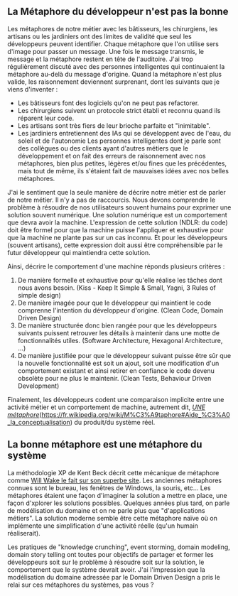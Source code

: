 ## La Métaphore du développeur n'est pas la bonne

Les métaphores de notre métier avec les bâtisseurs, les chirurgiens, les artisans ou les jardiniers ont des limites de validité que seul les développeurs peuvent identifier.
Chaque métaphore que l'on utilise sers d'image pour passer un message. Une fois le message transmis, le message et la métaphore restent en tête de l'auditoire.
J'ai trop régulièrement discuté avec des personnes intelligentes qui continuaient la métaphore au-delà du message d'origine.
Quand la métaphore n'est plus valide, les raisonnement deviennent surprenant, dont les suivants que je viens d'inventer :
- Les bâtisseurs font des logiciels qu'on ne peut pas refactorer.
- Les chirurgiens suivent un protocole strict établi et reconnu quand ils réparent leur code.
- Les artisans sont très fiers de leur brioche parfaite et "inimitable".
- Les jardiniers entretiennent des IAs qui se développent avec de l'eau, du soleil et de l'autonomie
Les personnes intelligentes dont je parle sont des collègues ou des clients ayant d'autres métiers que le développement et on fait des erreurs de raisonnement avec nos métaphores, bien plus petites, légères et/ou fines que les précédentes, mais tout de même, ils s'étaient fait de mauvaises idées avec nos belles métaphores.

J'ai le sentiment que la seule manière de décrire notre métier est de parler de notre métier.
Il n'y a pas de raccourcis. 
Nous devons comprendre le problème à résoudre de nos utilisateurs souvent humains pour exprimer une solution souvent numérique.
Une solution numérique est un comportement que devra avoir la machine.
L'expression de cette solution (NDLR: du code) doit être formel pour que la machine puisse l'appliquer et exhaustive pour que la machine ne plante pas sur un cas inconnu.
Et pour les développeurs (souvent artisans), cette expression doit aussi être compréhensible par le futur développeur qui maintiendra cette solution.

Ainsi, décrire le comportement d'une machine réponds plusieurs critères :

1. De manière formelle et exhaustive pour qu'elle réalise les tâches dont nous avons besoin. (Kiss - Keep It Simple & Small, Yagni, 3 Rules of simple design)
2. De manière imagée pour que le développeur qui maintient le code comprenne l'intention du développeur d'origine. (Clean Code, Domain Driven Design)
3. De manière structurée donc bien rangée pour que les développeurs suivants puissent retrouver les détails à maintenir dans une motte de fonctionnalités utiles. (Software Architecture, Hexagonal Architecture, ...)
4. De manière justifiée pour que le développeur suivant puisse être sûr que la nouvelle fonctionnalité est soit un ajout, soit une modification d'un comportement existant et ainsi retirer en confiance le code devenu obsolète pour ne plus le maintenir. (Clean Tests, Behaviour Driven Development)

Finalement, les développeurs codent une comparaison implicite entre une activité métier et un comportement de machine, autrement dit, [*UNE métaphore*](https://fr.wikipedia.org/wiki/M%C3%A9taphore#Aide_%C3%A0_la_conceptualisation)(https://fr.wikipedia.org/wiki/M%C3%A9taphore#Aide_%C3%A0_la_conceptualisation) du produit/du système réel.

## La bonne métaphore est une métaphore du système

La méthodologie XP de Kent Beck décrit cette mécanique de métaphore comme [Will Wake le fait sur son superbe site](https://xp123.com/articles/the-system-metaphor/). 
Les anciennes métaphores connues sont le bureau, les fenêtres de Windows, la souris, etc...
Les métaphores étaient une façon d'imaginer la solution a mettre en place, une façon d'xplorer les solutions possibles.
Quelques années plus tard, on parle de modélisation du domaine et on ne parle plus que "d'applications métiers".
La solution moderne semble être cette métaphore naïve où on implémente une simplification d'une activité réelle (qu'un humain réaliserait).

Les pratiques de "knowledge crunching", event storming, domain modeling, domain story telling ont toutes pour objectifs de partager et former les développeurs soit sur le problème à résoudre soit sur la solution, le comportement que le système devrait avoir.
J'ai l'impression que la modélisation du domaine adressée par le Domain Driven Design a pris le relai sur ces métaphores du systèmes, pas vous ?

